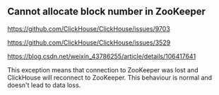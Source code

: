 ## Cannot allocate block number in ZooKeeper

https://github.com/ClickHouse/ClickHouse/issues/9703

https://github.com/ClickHouse/ClickHouse/issues/3529

https://blog.csdn.net/weixin_43786255/article/details/106417641

This exception means that connection to ZooKeeper was lost and ClickHouse will reconnect to ZooKeeper. This behaviour is normal and doesn't lead to data loss.







